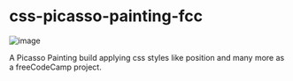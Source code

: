 # css-picasso-painting-fcc
![image](https://user-images.githubusercontent.com/112350480/223278929-b7b2f0eb-21a4-4fcc-ac35-09475ebf1861.png)

A Picasso Painting build applying css styles like position and many more as a freeCodeCamp project. 

